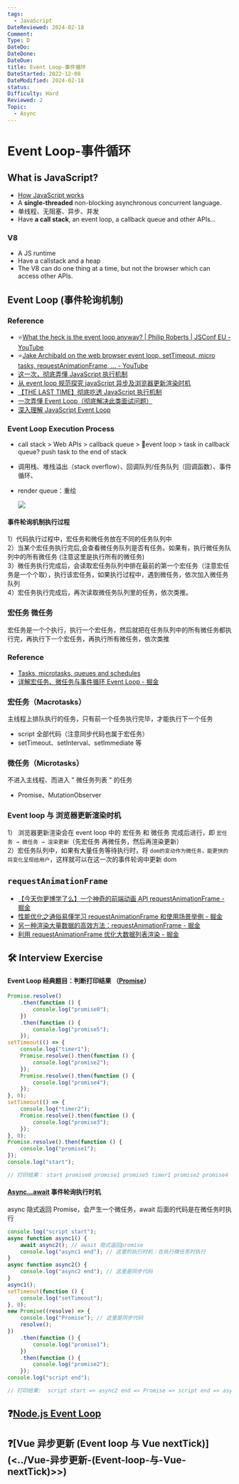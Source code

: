 ```yaml
---
tags:
  - JavaScript
DateReviewed: 2024-02-18
Comment:
Type: D
DateDo:
DateDone:
DateDue:
title: Event Loop-事件循环
DateStarted: 2022-12-08
DateModified: 2024-02-18
status:
Difficulty: Hard
Reviewed: 2
Topic:
  - Async
---
```


# Event Loop-事件循环

## What is JavaScript?

- [How JavaScript works](https://link.juejin.cn/?target=https%3A%2F%2Fblog.sessionstack.com%2Fhow-javascript-works-event-loop-and-the-rise-of-async-programming-5-ways-to-better-coding-with-2f077c4438b5 "https://blog.sessionstack.com/how-javascript-works-event-loop-and-the-rise-of-async-programming-5-ways-to-better-coding-with-2f077c4438b5")
- A **single-threaded** non-blocking asynchronous concurrent language.
- 单线程、无阻塞、异步、并发
- Have **a call stack**, an event loop, a callback queue and other APIs...

### V8

- A JS runtime
- Have a callstack and a heap
- The V8 can do one thing at a time, but not the browser which can access other APIs.

## Event Loop (事件轮询机制)

### Reference

- ⭐[What the heck is the event loop anyway? | Philip Roberts | JSConf EU - YouTube](https://www.youtube.com/watch?v=8aGhZQkoFbQ)
- ⭐[Jake Archibald on the web browser event loop, setTimeout, micro tasks, requestAnimationFrame, ... - YouTube](https://www.youtube.com/watch?v=cCOL7MC4Pl0)
- [这一次，彻底弄懂 JavaScript 执行机制](https://juejin.cn/post/6844903512845860872 "https://juejin.cn/post/6844903512845860872")
- [从 event loop 规范探究 javaScript 异步及浏览器更新渲染时机](https://link.juejin.cn?target=https%3A%2F%2Fgithub.com%2Faooy%2Fblog%2Fissues%2F5 "https://github.com/aooy/blog/issues/5")
- [【THE LAST TIME】彻底吃透 JavaScript 执行机制](https://juejin.cn/post/6844903955286196237 "https://juejin.cn/post/6844903955286196237")
- [一次弄懂 Event Loop（彻底解决此类面试问题）](https://juejin.cn/post/6844903764202094606 "https://juejin.cn/post/6844903764202094606")
- [深入理解 JavaScript Event Loop](https://link.juejin.cn?target=https%3A%2F%2Fzhuanlan.zhihu.com%2Fp%2F34229323 "https://zhuanlan.zhihu.com/p/34229323")

### Event Loop Execution Process

- call stack > Web APIs > callback queue > 🔁event loop > task in callback queue? push task to the end of stack
- 调用栈、堆栈溢出（stack overflow）、回调队列/任务队列（回调函数）、事件循环、
- render queue：重绘

  ![](Pasted-image-20221208182251.png)

#### 事件轮询机制执行过程

1）代码执行过程中，宏任务和微任务放在不同的任务队列中  
2）当某个宏任务执行完后,会查看微任务队列是否有任务。如果有，执行微任务队列中的所有微任务 (注意这里是执行所有的微任务)  
3）微任务执行完成后，会读取宏任务队列中排在最前的第一个宏任务（注意宏任务是一个个取），执行该宏任务，如果执行过程中，遇到微任务，依次加入微任务队列  
4）宏任务执行完成后，再次读取微任务队列里的任务，依次类推。

### 宏任务 微任务

宏任务是一个个执行，执行一个宏任务，然后就把在任务队列中的所有微任务都执行完，再执行下一个宏任务，再执行所有微任务，依次类推

### Reference

- [Tasks, microtasks, queues and schedules](https://link.juejin.cn/?target=https%3A%2F%2Fjakearchibald.com%2F2015%2Ftasks-microtasks-queues-and-schedules%2F "https://jakearchibald.com/2015/tasks-microtasks-queues-and-schedules/")
- [详解宏任务、微任务与事件循环 Event Loop - 掘金](https://juejin.cn/post/7020710294083092493)

### 宏任务（Macrotasks）

主线程上排队执行的任务，只有前一个任务执行完毕，才能执行下一个任务

- script 全部代码（注意同步代码也属于宏任务）
- setTimeout、setInterval、setImmediate 等

### 微任务（Microtasks）

不进入主线程、而进入 " 微任务列表 " 的任务

- Promise、MutationObserver

### Event loop 与 浏览器更新渲染时机

1） 浏览器更新渲染会在 event loop 中的 宏任务 和 微任务 完成后进行，即 `宏任务 → 微任务 → 渲染更新`（先宏任务 再微任务，然后再渲染更新）  
2）宏任务队列中，如果有大量任务等待执行时，将 `dom的变动作为微任务，能更快的将变化呈现给用户`，这样就可以在这一次的事件轮询中更新 dom

## `requestAnimationFrame`

- [【今天你更博学了么】一个神奇的前端动画 API requestAnimationFrame - 掘金](https://juejin.cn/post/6991297852462858277?searchId=202402181438115229F57507550A5779CE)
- [性能优化之通俗易懂学习 requestAnimationFrame 和使用场景举例 - 掘金](https://juejin.cn/post/7190728064458817591?searchId=202402181438115229F57507550A5779CE)
- [另一种渲染大量数据的高效方法：requestAnimationFrame - 掘金](https://juejin.cn/post/7274346507037016104?searchId=202402181438115229F57507550A5779CE)
- [利用 requestAnimationFrame 优化大数据列表渲染 - 掘金](https://juejin.cn/post/7262900590937063482?searchId=202402181438115229F57507550A5779CE)

## 🛠️ Interview Exercise

#### Event Loop 经典题目：判断打印结果 （[Promise](Promise.md)）

```javascript
Promise.resolve()
	.then(function () {
		console.log("promise0");
	})
	.then(function () {
		console.log("promise5");
	});
setTimeout(() => {
	console.log("timer1");
	Promise.resolve().then(function () {
		console.log("promise2");
	});
	Promise.resolve().then(function () {
		console.log("promise4");
	});
}, 0);
setTimeout(() => {
	console.log("timer2");
	Promise.resolve().then(function () {
		console.log("promise3");
	});
}, 0);
Promise.resolve().then(function () {
	console.log("promise1");
});
console.log("start");

// 打印结果： start promise0 promise1 promise5 timer1 promise2 promise4 timer2 promise3
```

#### [Async...await](Async...await.md) 事件轮询执行时机

async 隐式返回 Promise，会产生一个微任务，await 后面的代码是在微任务时执行

```javascript
console.log("script start");
async function async1() {
	await async2(); // await 隐式返回promise
	console.log("async1 end"); // 这里的执行时机：在执行微任务时执行
}
async function async2() {
	console.log("async2 end"); // 这里是同步代码
}
async1();
setTimeout(function () {
	console.log("setTimeout");
}, 0);
new Promise((resolve) => {
	console.log("Promise"); // 这里是同步代码
	resolve();
})
	.then(function () {
		console.log("promise1");
	})
	.then(function () {
		console.log("promise2");
	});
console.log("script end");

// 打印结果:  script start => async2 end => Promise => script end => async1 end => promise1 => promise2 => setTimeout
```

## ❓[Node.js Event Loop](Node.js-Event-Loop)

## ❓[Vue 异步更新 (Event loop 与 Vue nextTick)](<../Vue-异步更新-(Event-loop-与-Vue-nextTick)>>)
